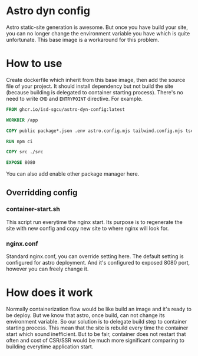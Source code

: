 # Astro dyn config
Astro static-site generation is awesome. But once you have build your site, 
you can no longer change the environment variable you have which is quite
unfortunate. This base image is a workaround for this problem.

# How to use
Create dockerfile which inherit from this base image, then add the source file
of your project. It should install dependency but not build the site (because
building is delegated to container starting process). There's no need to write
`CMD` and `ENTRYPOINT` directive. For example. 
```dockerfile
FROM ghcr.io/isd-sgcu/astro-dyn-config:latest

WORKDIR /app

COPY public package*.json .env astro.config.mjs tailwind.config.mjs tsconfig.json ./

RUN npm ci

COPY src ./src

EXPOSE 8080
```
You can also add enable other package manager here.

## Overridding config
### container-start.sh
This script run everytime the nginx start. Its purpose is to regenerate the
site with new config and copy new site to where nginx will look for.

### nginx.conf
Standard nginx.conf, you can override setting here. The default setting is
configured for astro deployment. And it's configured to exposed 8080 port,
however you can freely change it.

# How does it work
Normally containerization flow would be like build an image and it's ready to
be deploy. But we know that astro, once build, can not change its environment
variable. So our solution is to delegate build step to container starting
process. This mean that the site is rebuild every time the container start
which sound inefficient. But to be fair, container does not restart that often
and cost of CSR/SSR would be much more significant comparing to building
everytime application start.